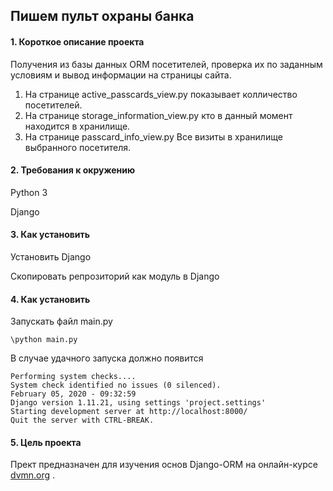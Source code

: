 ## Пишем пульт охраны банка
#### 1. Короткое описание проекта
Получения из базы данных ORM посетителей, проверка их по заданным условиям и вывод информации на страницы сайта.
1. На странице active_passcards_view.py показывает колличество посетителей.
2. На странице storage_information_view.py кто в данный момент находится в хранилище.
3. На странице passcard_info_view.py Все визиты в хранилище выбранного посетителя.

#### 2. Требования к окружению
Python 3

Django

#### 3. Как установить
Установить Django

Скопировать репрозиторий как модуль в Django

#### 4. Как установить

Запускать файл main.py

```\python main.py```

В случае удачного запуска должно появится

```
Performing system checks....
System check identified no issues (0 silenced).
February 05, 2020 - 09:32:59
Django version 1.11.21, using settings 'project.settings'
Starting development server at http://localhost:8000/
Quit the server with CTRL-BREAK.
```



#### 5. Цель проекта
Прект предназначен для изучения основ Django-ORM на онлайн-курсе [dvmn.org](https://dvmn.org/) .
